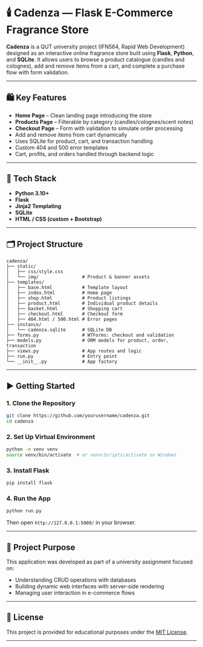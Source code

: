 # 🕯️ Cadenza — Flask E-Commerce Fragrance Store

**Cadenza** is a QUT university project (IFN564, Rapid Web Development) designed as an interactive online fragrance store built using **Flask**, **Python**, and **SQLite**. It allows users to browse a product catalogue (candles and colognes), add and remove items from a cart, and complete a purchase flow with form validation.

---

## 🛍️ Key Features

- **Home Page** – Clean landing page introducing the store  
- **Products Page** – Filterable by category (candles/colognes/scent notes)  
- **Checkout Page** – Form with validation to simulate order processing  
- Add and remove items from cart dynamically  
- Uses SQLite for product, cart, and transaction handling  
- Custom 404 and 500 error templates  
- Cart, profits, and orders handled through backend logic

---

## 🧰 Tech Stack

- **Python 3.10+**
- **Flask**
- **Jinja2 Templating**
- **SQLite**
- **HTML / CSS (custom + Bootstrap)**

---

## 🗂️ Project Structure

```plaintext
cadenza/
├── static/
│   ├── css/style.css
│   └── img/                # Product & banner assets
├── templates/
│   ├── base.html           # Template layout
│   ├── index.html          # Home page
│   ├── shop.html           # Product listings
│   ├── product.html        # Individual product details
│   ├── basket.html         # Shopping cart
│   ├── checkout.html       # Checkout form
│   ├── 404.html / 500.html # Error pages
├── instance/
│   └── cadenza.sqlite      # SQLite DB
├── forms.py                # WTForms: checkout and validation
├── models.py               # ORM models for product, order, transaction
├── views.py                # App routes and logic
├── run.py                  # Entry point
└── __init__.py             # App factory
```

---

## ▶️ Getting Started

### 1. Clone the Repository

```bash
git clone https://github.com/yourusername/cadenza.git
cd cadenza
```

### 2. Set Up Virtual Environment

```bash
python -m venv venv
source venv/bin/activate  # or venv\Scripts\activate on Windows
```

### 3. Install Flask

```bash
pip install flask
```

### 4. Run the App

```bash
python run.py
```

Then open `http://127.0.0.1:5000/` in your browser.

---

## 🧪 Project Purpose

This application was developed as part of a university assignment focused on:

- Understanding CRUD operations with databases
- Building dynamic web interfaces with server-side rendering
- Managing user interaction in e-commerce flows

---

## 📄 License

This project is provided for educational purposes under the [MIT License](LICENSE).

---

